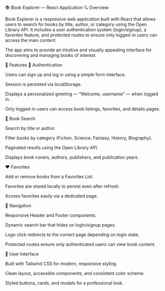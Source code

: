 📚 Book Explorer — React Application
🔍 Overview

Book Explorer is a responsive web application built with React that allows users to search for books by title, author, or category using the Open Library API.
It includes a user authentication system (login/signup), a favorites feature, and protected routes to ensure only logged-in users can access the main content.

The app aims to provide an intuitive and visually appealing interface for discovering and managing books of interest.

🧠 Features
🔐 Authentication

Users can sign up and log in using a simple form interface.

Session is persisted via localStorage.

Displays a personalized greeting — “Welcome, username” — when logged in.

Only logged-in users can access book listings, favorites, and details pages.

📖 Book Search

Search by title or author.

Filter books by category (Fiction, Science, Fantasy, History, Biography).

Paginated results using the Open Library API.

Displays book covers, authors, publishers, and publication years.

❤️ Favorites

Add or remove books from a Favorites List.

Favorites are stored locally to persist even after refresh.

Access favorites easily via a dedicated page.

🧭 Navigation

Responsive Header and Footer components.

Dynamic search bar that hides on login/signup pages.

Logo click redirects to the correct page depending on login state.

Protected routes ensure only authenticated users can view book content.

💅 User Interface

Built with Tailwind CSS for modern, responsive styling.

Clean layout, accessible components, and consistent color scheme.

Styled buttons, cards, and modals for a professional look.
